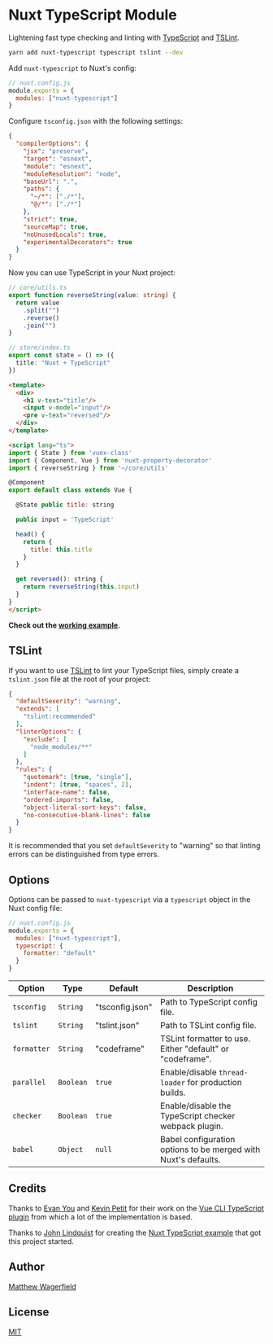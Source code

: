 # Nuxt TypeScript Module

Lightening fast type checking and linting with [TypeScript][typescript] and [TSLint][tslint].

```bash
yarn add nuxt-typescript typescript tslint --dev
```

Add `nuxt-typescript` to Nuxt's config:

```js
// nuxt.config.js
module.exports = {
  modules: ["nuxt-typescript"]
}
```

Configure `tsconfig.json` with the following settings:

```json
{
  "compilerOptions": {
    "jsx": "preserve",
    "target": "esnext",
    "module": "esnext",
    "moduleResolution": "node",
    "baseUrl": ".",
    "paths": {
      "~/*": ["./*"],
      "@/*": ["./*"]
    },
    "strict": true,
    "sourceMap": true,
    "noUnusedLocals": true,
    "experimentalDecorators": true
  }
}
```

Now you can use TypeScript in your Nuxt project:

```ts
// core/utils.ts
export function reverseString(value: string) {
  return value
    .split("")
    .reverse()
    .join("")
}
```

```ts
// store/index.ts
export const state = () => ({
  title: "Nuxt + TypeScript"
})
```

```html
<template>
  <div>
    <h1 v-text="title"/>
    <input v-model="input"/>
    <pre v-text="reversed"/>
  </div>
</template>

<script lang="ts">
import { State } from 'vuex-class'
import { Component, Vue } from 'nuxt-property-decorator'
import { reverseString } from '~/core/utils'

@Component
export default class extends Vue {

  @State public title: string

  public input = 'TypeScript'

  head() {
    return {
      title: this.title
    }
  }

  get reversed(): string {
    return reverseString(this.input)
  }
}
</script>
```

**Check out the [working example](example).**

## TSLint

If you want to use [TSLint][tslint] to lint your TypeScript files, simply create a `tslint.json` file at the root of your project:

```json
{
  "defaultSeverity": "warning",
  "extends": [
    "tslint:recommended"
  ],
  "linterOptions": {
    "exclude": [
      "node_modules/**"
    ]
  },
  "rules": {
    "quotemark": [true, "single"],
    "indent": [true, "spaces", 2],
    "interface-name": false,
    "ordered-imports": false,
    "object-literal-sort-keys": false,
    "no-consecutive-blank-lines": false
  }
}
```

It is recommended that you set `defaultSeverity` to "warning" so that linting errors can be distinguished from type errors.

## Options

Options can be passed to `nuxt-typescript` via a `typescript` object in the Nuxt config file:

```js
// nuxt.config.js
module.exports = {
  modules: ["nuxt-typescript"],
  typescript: {
    formatter: "default"
  }
}
```

| Option      | Type      | Default         | Description                                                    |
| ----------- | --------- | --------------- | -------------------------------------------------------------- |
| `tsconfig`  | `String`  | "tsconfig.json" | Path to TypeScript config file.                                |
| `tslint`    | `String`  | "tslint.json"   | Path to TSLint config file.                                    |
| `formatter` | `String`  | "codeframe"     | TSLint formatter to use. Either "default" or "codeframe".      |
| `parallel`  | `Boolean` | `true`          | Enable/disable `thread-loader` for production builds.          |
| `checker`   | `Boolean` | `true`          | Enable/disable the TypeScript checker webpack plugin.          |
| `babel`     | `Object`  | `null`          | Babel configuration options to be merged with Nuxt's defaults. |

## Credits

Thanks to [Evan You][evanyou] and [Kevin Petit][kevinpetit] for their work on the [Vue CLI TypeScript plugin][vue-cli-typescript] from which a lot of the implementation is based.

Thanks to [John Lindquist][johnlindquist] for creating the [Nuxt TypeScript example][nuxt-typescript-example] that got this project started.

## Author

[Matthew Wagerfield][wagerfield]

## License

[MIT][mit]

[nuxt]: https://nuxtjs.org
[tslint]: https://palantir.github.io/tslint
[typescript]: http://www.typescriptlang.org
[nuxt-typescript-example]: https://github.com/nuxt/nuxt.js/tree/dev/examples/typescript
[vue-cli-typescript]: https://github.com/vuejs/vue-cli/tree/dev/packages/%40vue/cli-plugin-typescript
[evanyou]: https://github.com/yyx990803
[johnlindquist]: https://github.com/johnlindquist
[kevinpetit]: https://github.com/kvpt
[wagerfield]: https://github.com/wagerfield
[mit]: https://opensource.org/licenses/MIT
